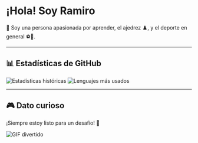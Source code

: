 # ¡Hola! Soy Ramiro

👋 Soy una persona apasionada por aprender, el ajedrez ♟️, y el deporte en general ⚽🏀.

---

## 📊 Estadísticas de GitHub

![Estadísticas históricas](https://github-readme-stats.vercel.app/api?username=TuUsuario&show_icons=true&theme=radical&hide_border=true&include_all_commits=true)
![Lenguajes más usados](https://github-readme-stats.vercel.app/api/top-langs/?username=TuUsuario&layout=compact&theme=radical&hide_border=true)

---

## 🎮 Dato curioso

¡Siempre estoy listo para un desafío! 🚀

![GIF divertido](https://media.tenor.com/9AhA9h8JP6oAAAAM/cat-chess.gif)
